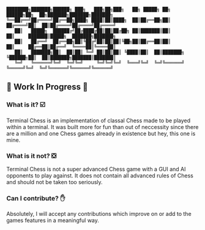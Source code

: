 ```
████████╗███████╗██████╗ ███╗   ███╗██╗███╗   ██╗ █████╗ ██╗          ██████╗██╗  ██╗███████╗███████╗███████╗
╚══██╔══╝██╔════╝██╔══██╗████╗ ████║██║████╗  ██║██╔══██╗██║         ██╔════╝██║  ██║██╔════╝██╔════╝██╔════╝
   ██║   █████╗  ██████╔╝██╔████╔██║██║██╔██╗ ██║███████║██║         ██║     ███████║█████╗  ███████╗███████╗
   ██║   ██╔══╝  ██╔══██╗██║╚██╔╝██║██║██║╚██╗██║██╔══██║██║         ██║     ██╔══██║██╔══╝  ╚════██║╚════██║
   ██║   ███████╗██║  ██║██║ ╚═╝ ██║██║██║ ╚████║██║  ██║███████╗    ╚██████╗██║  ██║███████╗███████║███████║
   ╚═╝   ╚══════╝╚═╝  ╚═╝╚═╝     ╚═╝╚═╝╚═╝  ╚═══╝╚═╝  ╚═╝╚══════╝     ╚═════╝╚═╝  ╚═╝╚══════╝╚══════╝╚══════╝
```                                                                                                             
## :construction: Work In Progress :construction:

### What is it? :ballot_box_with_check:
Terminal Chess is an implementation of classal Chess made to be played within a terminal. It was built more for fun than out of neccessity since there are a million and one Chess games already in existence but hey, this one is mine.

### What is it not? :negative_squared_cross_mark:
Terminal Chess is not a super advanced Chess game with a GUI and AI opponents to play against. It does not contain all advanced rules of Chess and should not be taken too seriously.

### Can I contribute? :raised_hand:
Absolutely, I will accept any contributions which improve on or add to the games features in a meaningful way.